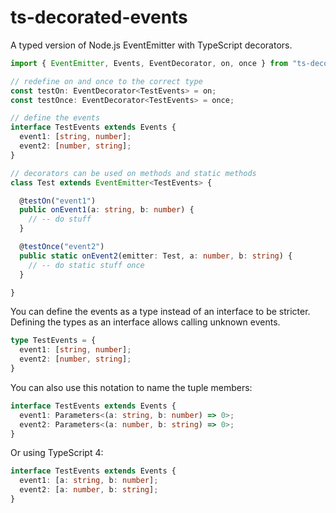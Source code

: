 # ts-decorated-events
A typed version of Node.js EventEmitter with TypeScript decorators.
```ts
import { EventEmitter, Events, EventDecorator, on, once } from "ts-decorated-events";

// redefine on and once to the correct type
const testOn: EventDecorator<TestEvents> = on;
const testOnce: EventDecorator<TestEvents> = once;

// define the events
interface TestEvents extends Events {
  event1: [string, number];
  event2: [number, string];
}

// decorators can be used on methods and static methods
class Test extends EventEmitter<TestEvents> {

  @testOn("event1")
  public onEvent1(a: string, b: number) {
    // -- do stuff
  }

  @testOnce("event2")
  public static onEvent2(emitter: Test, a: number, b: string) {
    // -- do static stuff once
  }

}
```
You can define the events as a type instead of an interface to be stricter.\
Defining the types as an interface allows calling unknown events.
```ts
type TestEvents = {
  event1: [string, number];
  event2: [number, string];
}
```
You can also use this notation to name the tuple members:
```ts
interface TestEvents extends Events {
  event1: Parameters<(a: string, b: number) => 0>;
  event2: Parameters<(a: number, b: string) => 0>;
}
```
Or using TypeScript 4:
```ts
interface TestEvents extends Events {
  event1: [a: string, b: number];
  event2: [a: number, b: string];
}
```